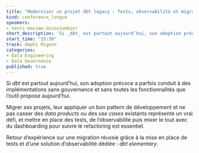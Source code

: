 ```yaml
---
title: "Moderniser un projet dbt legacy : Tests, observabilité et migration sans risque"
kind: conference_longue
speakers:
- henri-maxime-ducoulombier
short_description: 'Si _dbt_ est partout aujourd’hui, son adoption précoce a parfois conduit à des implémentations sans gouvernance et sans toutes les fonctionnalités que l’outil propose aujourd’hui.'
start_time: "15:30"
track: Amphi Migeon
categories:
- Data Engineering
- Data Governance
published: true
---
```


Si _dbt_ est partout aujourd’hui, son adoption précoce a parfois conduit à des implémentations sans gouvernance et sans toutes les fonctionnalités que l’outil propose aujourd’hui.

Migrer ses projets, leur appliquer un bon pattern de développement et ne pas casser des _data products_ ou des _use cases_ existants représente un vrai défi, et mettre en place des tests, de l’observabilité puis mixer le tout avec du dashboarding pour suivre le refactoring est essentiel.

Retour d’expérience sur une migration réussie grâce à la mise en place de tests et d’une solution d’observabilité dédiée : _dbt elementary_.
